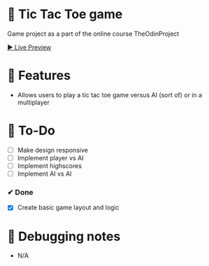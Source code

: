 # 🎨 Tic Tac Toe game

Game project as a part of the online course TheOdinProject

[▶ Live Preview](https://petromirkolev.github.io/odin-tic-tac-toe)

# 🚀 Features

- Allows users to play a tic tac toe game versus AI (sort of) or in a multiplayer

# 🔨 To-Do

- [ ] Make design responsive
- [ ] Implement player vs AI
- [ ] Implement highscores
- [ ] Implement AI vs AI

### ✔ Done

- [x] Create basic game layout and logic

# 📖 Debugging notes

- N/A

